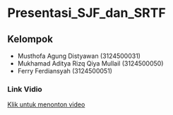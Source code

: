 # Presentasi_SJF_dan_SRTF

## Kelompok
- Musthofa Agung Distyawan (3124500031)
- Mukhamad Aditya Rizq Qiya Mullail (3124500050)
- Ferry Ferdiansyah (3124500051)

### Link Vidio
[Klik untuk menonton video](https://youtu.be/qYwl_hTrjT0)



